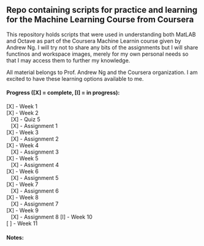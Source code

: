## Repo containing scripts for practice and learning for the Machine Learning Course from Coursera

This repository holds scripts that were used in understanding both MatLAB and Octave as part of the Coursera Machine Learnin course given by Andrew Ng. I will try not to share any bits of the assignments but I will share functinos and workspace images, merely for my own personal needs so that I may access them to further my knowledge. 

All material belongs to Prof. Andrew Ng and the Coursera organization. I am excited to have these learning options available to me.

#### Progress ([X] = complete, [I] = in progress):

[X] - Week 1  
[X] - Week 2  
&nbsp;&nbsp;&nbsp;[X] - Quiz 5  
&nbsp;&nbsp;&nbsp;[X] - Assignment 1  
[X] - Week 3  
&nbsp;&nbsp;&nbsp;[X] - Assignment 2  
[X] - Week 4  
&nbsp;&nbsp;&nbsp;[X] - Assignment 3  
[X] - Week 5  
&nbsp;&nbsp;&nbsp;[X] - Assignment 4  
[X] - Week 6  
&nbsp;&nbsp;&nbsp;[X] - Assignment 5  
[X] - Week 7  
&nbsp;&nbsp;&nbsp;[X] - Assignment 6  
[X] - Week 8  
&nbsp;&nbsp;&nbsp;[X] - Assignment 7  
[X] - Week 9  
&nbsp;&nbsp;&nbsp;[X] - Assignment 8 
[I] - Week 10  
[ ] - Week 11  

#### Notes:
